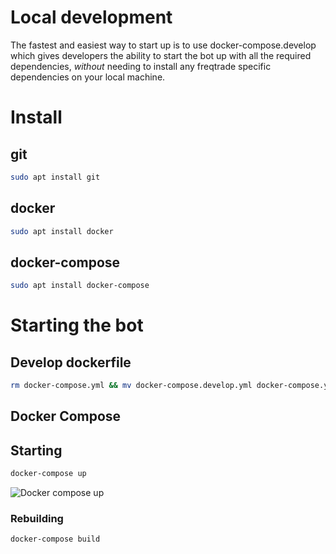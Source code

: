 # Local development

The fastest and easiest way to start up is to use docker-compose.develop which gives developers the ability to start the bot up with all the required dependencies, *without* needing to install any freqtrade specific dependencies on your local machine.

# Install
## git
``` bash
sudo apt install git
```

## docker
``` bash
sudo apt install docker
```

## docker-compose
``` bash
sudo apt install docker-compose
```
# Starting the bot
## Develop dockerfile
``` bash
rm docker-compose.yml && mv docker-compose.develop.yml docker-compose.yml
```

## Docker Compose

## Starting

``` bash
docker-compose up
```
![Docker compose up](https://user-images.githubusercontent.com/419355/65456322-47f63a80-de06-11e9-90c6-3c74d1bad0b8.png)

### Rebuilding
``` bash
docker-compose build
```
